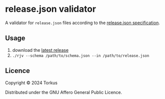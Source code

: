 # release.json validator

A validator for `release.json` files according to the [release.json specification](https://github.com/ogri-la/release.json-specification).

## Usage

1. download the [latest release](https://github.com/ogri-la/release.json-validator/releases/latest)
2. `./rjv --schema /path/to/schema.json --in /path/to/release.json`

## Licence

Copyright © 2024 Torkus

Distributed under the GNU Affero General Public Licence.
